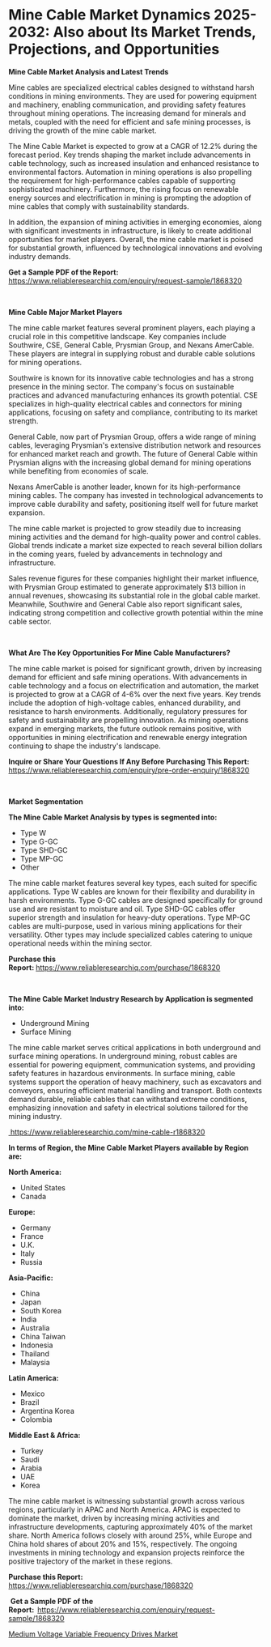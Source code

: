 <p><h1>Mine Cable Market Dynamics 2025-2032: Also about Its Market Trends, Projections, and Opportunities</h1></p><p><strong>Mine Cable Market Analysis and Latest Trends</strong></p>
<p><p>Mine cables are specialized electrical cables designed to withstand harsh conditions in mining environments. They are used for powering equipment and machinery, enabling communication, and providing safety features throughout mining operations. The increasing demand for minerals and metals, coupled with the need for efficient and safe mining processes, is driving the growth of the mine cable market.</p><p>The Mine Cable Market is expected to grow at a CAGR of 12.2% during the forecast period. Key trends shaping the market include advancements in cable technology, such as increased insulation and enhanced resistance to environmental factors. Automation in mining operations is also propelling the requirement for high-performance cables capable of supporting sophisticated machinery. Furthermore, the rising focus on renewable energy sources and electrification in mining is prompting the adoption of mine cables that comply with sustainability standards.</p><p>In addition, the expansion of mining activities in emerging economies, along with significant investments in infrastructure, is likely to create additional opportunities for market players. Overall, the mine cable market is poised for substantial growth, influenced by technological innovations and evolving industry demands.</p></p>
<p><strong>Get a Sample PDF of the Report:&nbsp;</strong> <a href="https://www.reliableresearchiq.com/enquiry/request-sample/1868320?utm_campaign=3296&utm_medium=2&utm_source=Github&utm_content=ia&utm_term=07042025&utm_id=mine-cable">https://www.reliableresearchiq.com/enquiry/request-sample/1868320</a></p>
<p>&nbsp;</p>
<p><strong>Mine Cable Major Market Players</strong></p>
<p><p>The mine cable market features several prominent players, each playing a crucial role in this competitive landscape. Key companies include Southwire, CSE, General Cable, Prysmian Group, and Nexans AmerCable. These players are integral in supplying robust and durable cable solutions for mining operations.</p><p>Southwire is known for its innovative cable technologies and has a strong presence in the mining sector. The company's focus on sustainable practices and advanced manufacturing enhances its growth potential. CSE specializes in high-quality electrical cables and connectors for mining applications, focusing on safety and compliance, contributing to its market strength. </p><p>General Cable, now part of Prysmian Group, offers a wide range of mining cables, leveraging Prysmian's extensive distribution network and resources for enhanced market reach and growth. The future of General Cable within Prysmian aligns with the increasing global demand for mining operations while benefiting from economies of scale.</p><p>Nexans AmerCable is another leader, known for its high-performance mining cables. The company has invested in technological advancements to improve cable durability and safety, positioning itself well for future market expansion. </p><p>The mine cable market is projected to grow steadily due to increasing mining activities and the demand for high-quality power and control cables. Global trends indicate a market size expected to reach several billion dollars in the coming years, fueled by advancements in technology and infrastructure.</p><p>Sales revenue figures for these companies highlight their market influence, with Prysmian Group estimated to generate approximately $13 billion in annual revenues, showcasing its substantial role in the global cable market. Meanwhile, Southwire and General Cable also report significant sales, indicating strong competition and collective growth potential within the mine cable sector.</p></p>
<p>&nbsp;</p>
<p><strong>What Are The Key Opportunities For Mine Cable Manufacturers?</strong></p>
<p><p>The mine cable market is poised for significant growth, driven by increasing demand for efficient and safe mining operations. With advancements in cable technology and a focus on electrification and automation, the market is projected to grow at a CAGR of 4-6% over the next five years. Key trends include the adoption of high-voltage cables, enhanced durability, and resistance to harsh environments. Additionally, regulatory pressures for safety and sustainability are propelling innovation. As mining operations expand in emerging markets, the future outlook remains positive, with opportunities in mining electrification and renewable energy integration continuing to shape the industry's landscape.</p></p>
<p><strong>Inquire or Share Your Questions If Any Before Purchasing This Report:</strong> <a href="https://www.reliableresearchiq.com/enquiry/pre-order-enquiry/1868320?utm_campaign=3296&utm_medium=2&utm_source=Github&utm_content=ia&utm_term=07042025&utm_id=mine-cable">https://www.reliableresearchiq.com/enquiry/pre-order-enquiry/1868320</a></p>
<p>&nbsp;</p>
<p><strong>Market Segmentation</strong></p>
<p><strong>The Mine Cable Market Analysis by types is segmented into:</strong></p>
<p><ul><li>Type W</li><li>Type G-GC</li><li>Type SHD-GC</li><li>Type MP-GC</li><li>Other</li></ul></p>
<p><p>The mine cable market features several key types, each suited for specific applications. Type W cables are known for their flexibility and durability in harsh environments. Type G-GC cables are designed specifically for ground use and are resistant to moisture and oil. Type SHD-GC cables offer superior strength and insulation for heavy-duty operations. Type MP-GC cables are multi-purpose, used in various mining applications for their versatility. Other types may include specialized cables catering to unique operational needs within the mining sector.</p></p>
<p><strong>Purchase this Report:&nbsp;</strong><a href="https://www.reliableresearchiq.com/purchase/1868320?utm_campaign=3296&utm_medium=2&utm_source=Github&utm_content=ia&utm_term=07042025&utm_id=mine-cable">https://www.reliableresearchiq.com/purchase/1868320</a></p>
<p>&nbsp;</p>
<p><strong>The Mine Cable Market Industry Research by Application is segmented into:</strong></p>
<p><ul><li>Underground Mining</li><li>Surface Mining</li></ul></p>
<p><p>The mine cable market serves critical applications in both underground and surface mining operations. In underground mining, robust cables are essential for powering equipment, communication systems, and providing safety features in hazardous environments. In surface mining, cable systems support the operation of heavy machinery, such as excavators and conveyors, ensuring efficient material handling and transport. Both contexts demand durable, reliable cables that can withstand extreme conditions, emphasizing innovation and safety in electrical solutions tailored for the mining industry.</p></p>
<p><a href="https://www.reliableresearchiq.com/mine-cable-r1868320?utm_campaign=3296&utm_medium=2&utm_source=Github&utm_content=ia&utm_term=07042025&utm_id=mine-cable">&nbsp;https://www.reliableresearchiq.com/mine-cable-r1868320</a></p>
<p><strong>In terms of Region, the Mine Cable Market Players available by Region are:</strong></p>
<p>
    <p> <strong> North America: </strong>
        <ul>
            <li>United States</li>
            <li>Canada</li>
        </ul>
        </p> 
    <p> <strong> Europe: </strong>
        <ul>
            <li>Germany</li>
            <li>France</li>
            <li>U.K.</li>
            <li>Italy</li>
            <li>Russia</li>
        </ul>
        </p> 
    <p> <strong> Asia-Pacific: </strong>
        <ul>
            <li>China</li>
            <li>Japan</li>
            <li>South Korea</li>
            <li>India</li>
            <li>Australia</li>
            <li>China Taiwan</li>
            <li>Indonesia</li>
            <li>Thailand</li>
            <li>Malaysia</li>
        </ul>
        </p> 
    <p> <strong> Latin America: </strong>
        <ul>
            <li>Mexico</li>
            <li>Brazil</li>
            <li>Argentina Korea</li>
            <li>Colombia</li>
        </ul>
        </p> 
    <p> <strong> Middle East & Africa: </strong>
        <ul>
            <li>Turkey</li>
            <li>Saudi</li>
            <li>Arabia</li>
            <li>UAE</li>
            <li>Korea</li>
        </ul>
    </p>
    </p>
<p><p>The mine cable market is witnessing substantial growth across various regions, particularly in APAC and North America. APAC is expected to dominate the market, driven by increasing mining activities and infrastructure developments, capturing approximately 40% of the market share. North America follows closely with around 25%, while Europe and China hold shares of about 20% and 15%, respectively. The ongoing investments in mining technology and expansion projects reinforce the positive trajectory of the market in these regions.</p></p>
<p><strong>Purchase this Report: </strong><a href="https://www.reliableresearchiq.com/purchase/1868320?utm_campaign=3296&utm_medium=2&utm_source=Github&utm_content=ia&utm_term=07042025&utm_id=mine-cable">https://www.reliableresearchiq.com/purchase/1868320</a></p>
<p>&nbsp;<strong>Get a Sample PDF of the Report:&nbsp;&nbsp;</strong><a href="https://www.reliableresearchiq.com/enquiry/request-sample/1868320?utm_campaign=3296&utm_medium=2&utm_source=Github&utm_content=ia&utm_term=07042025&utm_id=mine-cable">https://www.reliableresearchiq.com/enquiry/request-sample/1868320</a></p>
<p><strong></strong></p>
<p><p><a href="https://github.com/alejnaouare/Market-Research-Report-List-1/blob/main/medium-voltage-variable-frequency-drives-market.md?utm_campaign=3296&utm_medium=2&utm_source=Github&utm_content=ia&utm_term=07042025&utm_id=mine-cable">Medium Voltage Variable Frequency Drives Market</a></p></p>